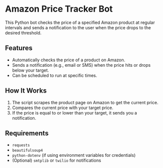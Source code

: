 # Amazon Price Tracker Bot

This Python bot checks the price of a specified Amazon product at regular intervals and sends a notification to the user when the price drops to the desired threshold.

## Features

- Automatically checks the price of a product on Amazon.
- Sends a notification (e.g., email or SMS) when the price hits or drops below your target.
- Can be scheduled to run at specific times.

## How It Works

1. The script scrapes the product page on Amazon to get the current price.
2. Compares the current price with your target price.
3. If the price is equal to or lower than your target, it sends you a notification.

## Requirements

- `requests`
- `beautifulsoup4`
- `python-dotenv` (if using environment variables for credentials)
- (Optional) `smtplib` or `twilio` for notifications


